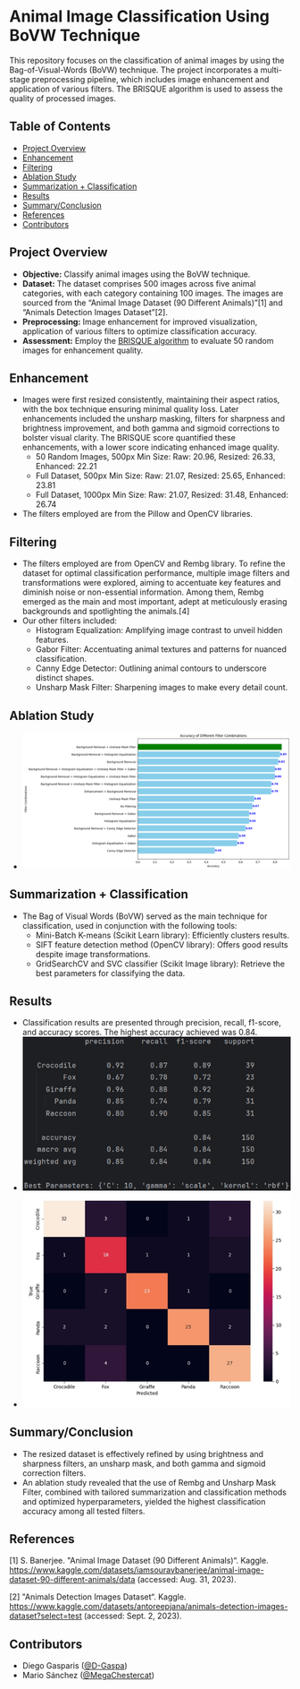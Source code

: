 # Animal Image Classification Using BoVW Technique

This repository focuses on the classification of animal images by using the Bag-of-Visual-Words (BoVW) technique. The
project incorporates a multi-stage preprocessing pipeline, which includes image enhancement and application of various
filters. The BRISQUE algorithm is used to assess the quality of processed images.

## Table of Contents

- [Project Overview](#project-overview)
- [Enhancement](#enhancement)
- [Filtering](#filtering)
- [Ablation Study](#ablation-study)
- [Summarization + Classification](#summarization--classification)
- [Results](#results)
- [Summary/Conclusion](#summaryconclusion)
- [References](#references)
- [Contributors](#contributors)

## Project Overview

- **Objective:** Classify animal images using the BoVW technique.
- **Dataset:** The dataset comprises 500 images across five animal categories, with each category containing 100 images.
  The images are sourced from the “Animal Image Dataset (90 Different Animals)”[1] and “Animals Detection Images
  Dataset”[2].
- **Preprocessing:** Image enhancement for improved visualization, application of various filters to optimize
  classification accuracy.
- **Assessment:** Employ the [BRISQUE algorithm](https://github.com/rehanguha/brisque) to evaluate 50 random images for
  enhancement quality.

## Enhancement

- Images were first resized consistently, maintaining their aspect ratios, with the box technique ensuring minimal
  quality loss. Later enhancements included the unsharp masking, filters for sharpness and brightness improvement,
  and both gamma and sigmoid corrections to bolster visual clarity. The BRISQUE score quantified these enhancements,
  with a lower score indicating enhanced image quality.
    - 50 Random Images, 500px Min Size: Raw: 20.96, Resized: 26.33, Enhanced: 22.21
    - Full Dataset, 500px Min Size: Raw: 21.07, Resized: 25.65, Enhanced: 23.81
    - Full Dataset, 1000px Min Size: Raw: 21.07, Resized: 31.48, Enhanced: 26.74
- The filters employed are from the Pillow and OpenCV libraries.

## Filtering

- The filters employed are from OpenCV and Rembg library. To refine the dataset for optimal classification performance,
  multiple image filters and transformations were explored, aiming to accentuate key features and diminish noise or
  non-essential information. Among them, Rembg emerged as the main and most important, adept at meticulously erasing
  backgrounds and spotlighting the animals.[4]
- Our other filters included:
    - Histogram Equalization: Amplifying image contrast to unveil hidden features.
    - Gabor Filter: Accentuating animal textures and patterns for nuanced classification.
    - Canny Edge Detector: Outlining animal contours to underscore distinct shapes.
    - Unsharp Mask Filter: Sharpening images to make every detail count.

## Ablation Study

- ![Ablation Study](Assets/AblationStudy.png)

## Summarization + Classification

- The Bag of Visual Words (BoVW) served as the main technique for classification, used in conjunction with the following
  tools:
    - Mini-Batch K-means (Scikit Learn library): Efficiently clusters results.
    - SIFT feature detection method (OpenCV library): Offers good results despite image transformations.
    - GridSearchCV and SVC classifier (Scikit Image library): Retrieve the best parameters for classifying the data.

## Results

- Classification results are presented through precision, recall, f1-score, and accuracy scores. The highest accuracy
  achieved was 0.84.
- ![Classification Report](Assets/ClassificationReport.png)
- ![Confusion Matrix](Assets/ConfusionMatrix.png)

## Summary/Conclusion

- The resized dataset is effectively refined by using brightness and sharpness filters, an unsharp mask, and both gamma
  and sigmoid correction filters.
- An ablation study revealed that the use of Rembg and Unsharp Mask Filter, combined with tailored summarization and
  classification methods and optimized hyperparameters, yielded the highest classification accuracy among all tested
  filters.

## References

[1] S. Banerjee. "Animal Image Dataset (90 Different Animals)“.
Kaggle. https://www.kaggle.com/datasets/iamsouravbanerjee/animal-image-dataset-90-different-animals/data (accessed: Aug.
31, 2023).

[2] "Animals Detection Images Dataset“.
Kaggle. https://www.kaggle.com/datasets/antoreepjana/animals-detection-images-dataset?select=test (accessed: Sept. 2,
2023).

## Contributors

- Diego Gasparis ([@D-Gaspa](https://github.com/D-Gaspa))
- Mario Sánchez ([@MegaChestercat](https://github.com/MegaChestercat))